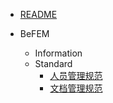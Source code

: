 - [README](README.md)

- BeFEM

  - Information
  - Standard
    - [人员管理规范](BeFEM/Standard/人员管理规范.md)
    - [文档管理规范](BeFEM/Standard/文档管理规范.md)
  


